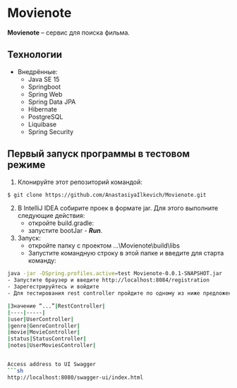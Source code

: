 # Movienote

__Movienote__ – сервис для поиска фильма.


## Технологии
- Внедрённые:
    - Java SE 15
    - Springboot
    - Spring Web
    - Spring Data JPA
    - Hibernate
    - PostgreSQL
    - Liquibase
    - Spring Security

## Первый запуск программы в тестовом режиме
1. Клонируйте этот репозиторий командой:
```sh
$ git clone https://github.com/AnastasiyaIlkevich/Movienote.git
```
2. В IntelliJ IDEA собирите проек в формате jar. Для этого выполните следующие действия:
    - откройте build.gradle:
    - запустите bootJar - ___Run___.
3. Запуск:
    - откройте папку с проектом …\Movienote\build\libs
    - Запустите командную строку в этой папке и введите для старта команду:
  ```sh
java -jar -DSpring.profiles.active=test Movienote-0.0.1-SNAPSHOT.jar
- Запустите браузер и введите http://localhost:8084/registration
  - Зарегестрируйтесь и войдите
  - Для тестирования rest controller пройдите по одному из ниже предложеных вариантов http://localhost:8084/"..."
  
|Значение “...”|RestController|
|----|-----|
|user|UserController| 
|genre|GenreController| 
|movie|MovieController| 
|status|StatusController| 
|notes|UserMoviesController|


Access address to UI Swagger
  ```sh
http://localhost:8080/swagger-ui/index.html
```
